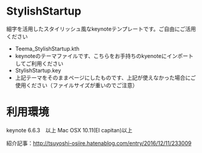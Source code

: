 # StylishStartup
細字を活用したスタイリッシュ風なkeynoteテンプレートです。ご自由にご活用ください

* Teema_StylishStartup.kth
 * keynoteのテーマファイルです、こちらをお手持ちのkyenoteにインポートしてご利用ください
* StylishStartup.key
 * 上記テーマをそのままページにしたものです、上記が使えなかった場合にご使用ください（ファイルサイズが重いのでご注意）
  

# 利用環境
keynote 6.6.3　以上
Mac OSX 10.11(El capitan)以上

紹介記事：http://tsuyoshi-osiire.hatenablog.com/entry/2016/12/11/233009
